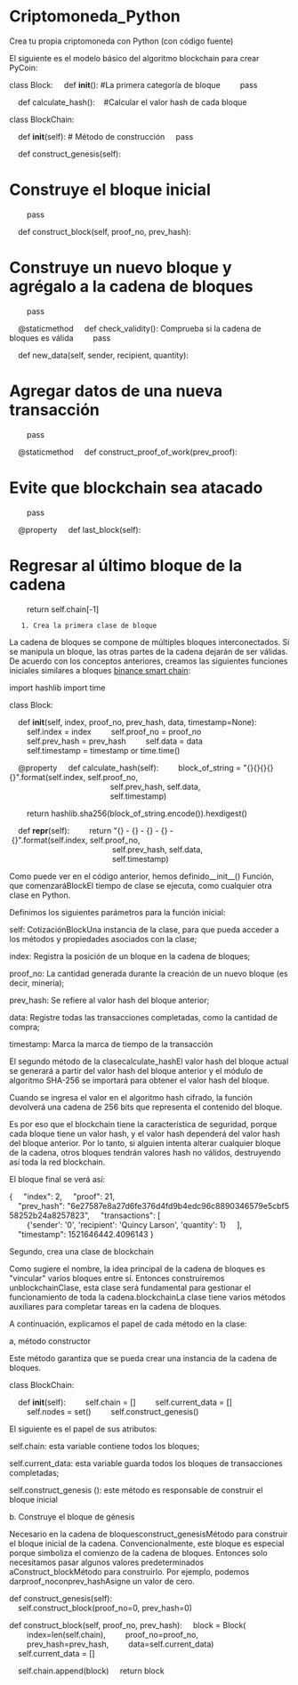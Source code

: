 # Criptomoneda_Python

Crea tu propia criptomoneda con Python (con código fuente)

El siguiente es el modelo básico del algoritmo blockchain para crear PyCoin:

class Block:
    def __init__():
#La primera categoría de bloque
        pass
 
    def calculate_hash():   
 #Calcular el valor hash de cada bloque
 
 
class BlockChain:
 
    def __init__(self):
      # Método de construcción 
    pass
 
    def construct_genesis(self):
 # Construye el bloque inicial
        pass
 
    def construct_block(self, proof_no, prev_hash):
 # Construye un nuevo bloque y agrégalo a la cadena de bloques
        pass
 
    @staticmethod
    def check_validity():
 Comprueba si la cadena de bloques es válida
        pass
 
    def new_data(self, sender, recipient, quantity):
 # Agregar datos de una nueva transacción
        pass
 
    @staticmethod
    def construct_proof_of_work(prev_proof):
 # Evite que blockchain sea atacado
        pass
 
    @property
    def last_block(self):
 # Regresar al último bloque de la cadena
        return self.chain[-1]
        
       
       1. Crea la primera clase de bloque

La cadena de bloques se compone de múltiples bloques interconectados. Si se manipula un bloque, las otras partes de la cadena dejarán de ser válidas. De acuerdo con los conceptos anteriores, creamos las siguientes funciones iniciales similares a bloques <a href="https://tipo-de-cambio.com/binance-coin-bnb/binance-smart-chain/">binance smart chain</a>:

import hashlib
import time
 
class Block:
 
    def __init__(self, index, proof_no, prev_hash, data, timestamp=None):
        self.index = index
        self.proof_no = proof_no
        self.prev_hash = prev_hash
        self.data = data
        self.timestamp = timestamp or time.time()
 
    @property
    def calculate_hash(self):
        block_of_string = "{}{}{}{}{}".format(self.index, self.proof_no,
                                              self.prev_hash, self.data,
                                              self.timestamp)
 
        return hashlib.sha256(block_of_string.encode()).hexdigest()
 
    def __repr__(self):
        return "{} - {} - {} - {} - {}".format(self.index, self.proof_no,
                                               self.prev_hash, self.data,
                                               self.timestamp)
                                               
                                               
Como puede ver en el código anterior, hemos definido__init__() Función, que comenzaráBlockEl tiempo de clase se ejecuta, como cualquier otra clase en Python.

Definimos los siguientes parámetros para la función inicial:

self: CotizaciónBlockUna instancia de la clase, para que pueda acceder a los métodos y propiedades asociados con la clase;

index: Registra la posición de un bloque en la cadena de bloques;

proof_no: La cantidad generada durante la creación de un nuevo bloque (es decir, minería);

prev_hash: Se refiere al valor hash del bloque anterior;

data: Registre todas las transacciones completadas, como la cantidad de compra;

timestamp: Marca la marca de tiempo de la transacción

El segundo método de la clasecalculate_hashEl valor hash del bloque actual se generará a partir del valor hash del bloque anterior y el módulo de algoritmo SHA-256 se importará para obtener el valor hash del bloque.

Cuando se ingresa el valor en el algoritmo hash cifrado, la función devolverá una cadena de 256 bits que representa el contenido del bloque.

Es por eso que el blockchain tiene la característica de seguridad, porque cada bloque tiene un valor hash, y el valor hash dependerá del valor hash del bloque anterior. Por lo tanto, si alguien intenta alterar cualquier bloque de la cadena, otros bloques tendrán valores hash no válidos, destruyendo así toda la red blockchain.

El bloque final se verá así:

{
    "index": 2,
    "proof": 21,
    "prev_hash": "6e27587e8a27d6fe376d4fd9b4edc96c8890346579e5cbf558252b24a8257823",
    "transactions": [
        {'sender': '0', 'recipient': 'Quincy Larson', 'quantity': 1}
    ],
    "timestamp": 1521646442.4096143
}

Segundo, crea una clase de blockchain

Como sugiere el nombre, la idea principal de la cadena de bloques es "vincular" varios bloques entre sí. Entonces construiremos unblockchainClase, esta clase será fundamental para gestionar el funcionamiento de toda la cadena.blockchainLa clase tiene varios métodos auxiliares para completar tareas en la cadena de bloques.

A continuación, explicamos el papel de cada método en la clase:

a, método constructor

Este método garantiza que se pueda crear una instancia de la cadena de bloques.


class BlockChain:
 
    def __init__(self):
        self.chain = []
        self.current_data = []
        self.nodes = set()
        self.construct_genesis()
        
        
El siguiente es el papel de sus atributos:

self.chain: esta variable contiene todos los bloques;

self.current_data: esta variable guarda todos los bloques de transacciones completadas;

self.construct_genesis (): este método es responsable de construir el bloque inicial

b. Construye el bloque de génesis

Necesario en la cadena de bloquesconstruct_genesisMétodo para construir el bloque inicial de la cadena. Convencionalmente, este bloque es especial porque simboliza el comienzo de la cadena de bloques. Entonces solo necesitamos pasar algunos valores predeterminados aConstruct_blockMétodo para construirlo. Por ejemplo, podemos darproof_noconprev_hashAsigne un valor de cero.

def construct_genesis(self):
    self.construct_block(proof_no=0, prev_hash=0)
 
 
def construct_block(self, proof_no, prev_hash):
    block = Block(
        index=len(self.chain),
        proof_no=proof_no,
        prev_hash=prev_hash,
        data=self.current_data)
    self.current_data = []
 
    self.chain.append(block)
    return block
